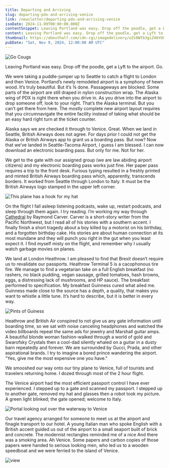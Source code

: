 ```yaml
---
title: Departing and Arriving
slug: departing-pdx-and-arriving-venice
link: /newsletter/departing-pdx-and-arriving-venice
isoDate: 2024-11-09T00:00:00.000Z
contentSnippet: Leaving Portland was easy. Drop off the poodle, get a Lyft to the airport. Go.
content: Leaving Portland was easy. Drop off the poodle, get a Lyft to the airport. Go.
thumbnail: https://abouthalf.com/cdn-cgi/imagedelivery/oZs0WTb3giZ46YUUQdHDjQ/3bebe0ce-5c26-4101-6463-a2d35ff2db00/public
pubDate: "Sat, Nov 9, 2024, 12:00:00 AM UTC"
---
```


![Go Cougs](https://abouthalf.com/cdn-cgi/image/foramt=auto,quality=75/https://abouthalf.com/cdn-cgi/imagedelivery/oZs0WTb3giZ46YUUQdHDjQ/3bebe0ce-5c26-4101-6463-a2d35ff2db00/public)

Leaving Portland was easy. Drop off the poodle, get a Lyft to the airport. Go.

We were taking a puddle-jumper up to Seattle to catch a flight to London and then Venice. Portland’s newly remodeled airport is a symphony of hewn wood. It’s truly beautiful. But it’s ¾ done. Passageways are blocked. Some parts of the airport are still draped in nylon construction wrap. The Alaska wing of PDX is right there when you drive in. As you drive into the airport to drop someone off, look to your right. That’s the Alaska terminal. But you can’t get there from here. The mostly complete new airport layout requires that you circumnavigate the entire facility instead of taking what should be an easy hard right turn at the ticket counter.

Alaska says we are checked it through to Venice. Great. When we land in Seattle, British Airways does not agree. For days prior I could not get the Alaska or British Airways app to grant us a boarding pass. But now? Now that we’ve landed in Seattle-Tacoma Airport, I guess I am blessed. I can now download an electronic boarding pass. But only for me. Not for her.

We get to the gate with our assigned group (we are law abiding airport citizens) and my electronic boarding pass works just fine. Her paper pass requires a trip to the front desk. Furious typing resulted in a freshly printed and minted British Airways boarding pass which, apparently, transcends borders. It worked from Seattle through London to Italy. It must be the British Airways logo stamped in the upper left corner.

![This plane has a hook for my hat](https://abouthalf.com/cdn-cgi/image/foramt=auto,quality=75/https://abouthalf.com/cdn-cgi/imagedelivery/oZs0WTb3giZ46YUUQdHDjQ/8460ed31-10f2-41a6-0f36-8f67c7c38200/public)

On the flight I fall asleep listening podcasts, wake up, restart podcasts, and sleep through them again. I try reading. I’m working my way through [Cathedral](https://www.amazon.com/Cathedral-Vintage-Contemporaries-Raymond-Carver-ebook/dp/B00XST7KK8/ref=sr_1_1?crid=2NJEZYZW1BF1X&dib=eyJ2IjoiMSJ9.Lxt6ekET_67NrJ1yq0GtTDglkU-q2ulZ-ZPf4tT5pXrK3YA7xuxVyqjBKSTL2aiWsSl_usSMkAIScWuhRZdCBqYDaRuLBEiCPNxkyxIf9iTWO43RHBGe4_o3f-Pq0-KF4he0QFbwDF3vY_nZJ1MeeRjKbHdM_A4y_3kuNaylI4243NmCiXTy1kkhZnWax62Y6XSrWbEpi15s3DCkUd1QGEbSjLSszU-8-W6nBnl9Sd4.ueXGkg8JDfxOSWv1dbIxh4AMPUuFtWd6MNbnCu5s54A&dib_tag=se&keywords=raymond+carver+cathedral&qid=1731250434&sprefix=Raymond+Carver+Ca%2Caps%2C175&sr=8-1) by Raymond Carver. Carver is a short-story writer from the Pacific Northwest, but I read all of his stories with a southern accent. I finally finish a short tragedy about a boy killed by a motorist on his birthday, and a forgotten birthday cake. His stories are about human connection at its most mundane and they will punch you right in the gut when you least expect it. I find myself misty on the flight, and remember why I usually watch garbage movies on planes.

We land at London Heathrow. I am pleased to find that Brexit doesn’t require us to revalidate our passports. Heathrow Terminal 5 is a cacophonous tire fire. We manage to find a vegetarian take on a full English breakfast (no rashers, no black pudding, vegan sausage, grilled tomatoes, hash browns, eggs, a distressing lack of mushrooms, and HP sauce). The breakfast performed to specification. My breakfast Guinness cured what ailed me. Guinness made close to the source has a depth, a quality, that makes you want to whistle a little tune. It’s hard to describe, but it is better in every way.

![Pints of Guiness](https://abouthalf.com/cdn-cgi/image/foramt=auto,quality=75/https://abouthalf.com/cdn-cgi/imagedelivery/oZs0WTb3giZ46YUUQdHDjQ/ef46f62d-cdf8-4b92-cb3c-620aafabb700/public)

Heathrow and British Air conspired to not give us any gate information until boarding time, so we sat with noise canceling headphones and watched the video billboards repeat the same ads for jewelry and Marshall guitar amps. A beautiful blonde woman fashion-walked through a world of gold and Swarofsky Crystals then a cool-dad silently whaled on a guitar in a dusty barn repeatedly and forever. We are surrounded by Gucci, Prada, and other aspirational brands. I try to imagine a bored prince wandering the airport. "Yes, give me the most expensive one you have."

We smooshed our way onto our tiny plane to Venice, full of tourists and travelers returning home. I dozed through most of the 2 hour flight.

The Venice airport had the most efficient passport control I have ever experienced. I stepped up to a gate and scanned my passport. I stepped up to another gate, removed my hat and glasses then a robot took my picture. A green light blinked; the gate opened; welcome to Italy.

![Portal looking out over the waterway to Venice](https://abouthalf.com/cdn-cgi/image/foramt=auto,quality=75/https://abouthalf.com/cdn-cgi/imagedelivery/oZs0WTb3giZ46YUUQdHDjQ/4f7e5594-b97f-4912-849d-2effb17baa00/public)

Our travel agency arranged for someone to meet us at the airport and finagle transport to our hotel. A young Italian man who spoke English with a British accent guided us out of the airport to a small seaport built of brick and concrete. The modernist rectangles reminded me of a nice And there was a smoking area. Ah Venice. Some papers and carbon copies of those papers were handed to serious looking men, who led us to a wooden speedboat and we were ferried to the island of Venice.

![view](https://abouthalf.com/cdn-cgi/image/foramt=auto,quality=75/https://abouthalf.com/cdn-cgi/imagedelivery/oZs0WTb3giZ46YUUQdHDjQ/e6c8df76-ffb9-49a2-2fc0-2ea246b9cc00/public)
